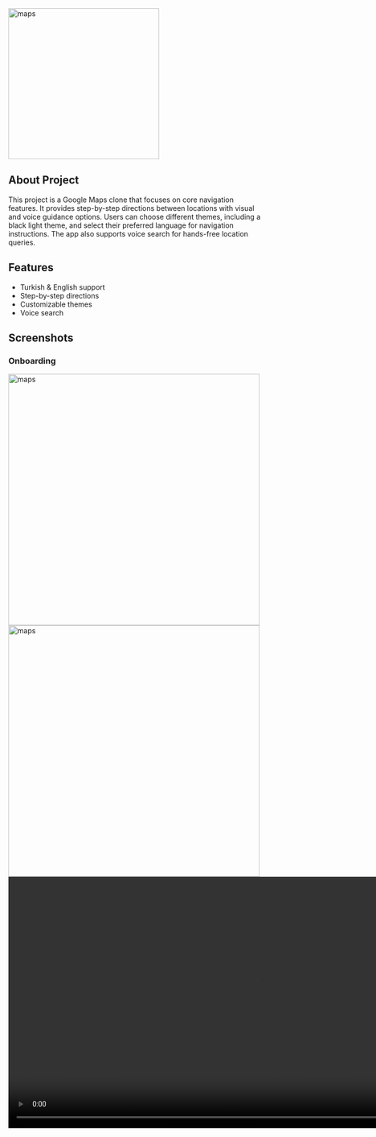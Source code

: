 <img src="https://github.com/kagantemizkan/mapsForBlinds/assets/46727689/85adde05-ba52-4f98-b8be-5e5c28b64a4c" alt="maps" width="300">


## About Project
This project is a Google Maps clone that focuses on core navigation features. It provides step-by-step directions between locations with visual and voice guidance options. Users can choose different themes, including a black light theme, and select their preferred language for navigation instructions. The app also supports voice search for hands-free location queries.

## Features
- Turkish & English support
- Step-by-step directions
- Customizable themes 
- Voice search 


## Screenshots
### Onboarding
<img src="https://github.com/kagantemizkan/mapsForBlinds/assets/46727689/64543788-bc8f-41dc-bc34-aaaae7ab022a" alt="maps" width="500" />
<img src="https://github.com/kagantemizkan/mapsForBlinds/assets/46727689/3febbfbd-f26a-4b92-bada-ed49d7919549" alt="maps" width="500" />

<video src="https://github.com/kagantemizkan/mapsForBlinds/assets/46727689/95d82f03-e323-4b8b-81d5-59b761938842" alt="maps" width="1000" />



------------

### Home


------------

### Search


------------

### Settings


## Technologies Used

- React Native
- Jotai
- react-native-tts
- i18n
- @react-native-async-storage/async-storage
- React Native Paper
- @react-native-voice/voice
- @react-native-community/geolocation
- react-native-compass-heading
- react-native-maps-directions
- react-native-maps


## Installation and Setup

1. Clone this repository.
2. Install dependencies using `npm install`.
3. Set up the envoriment (Xcode or Android Studio).
4. Start the app using `npm run start`.



